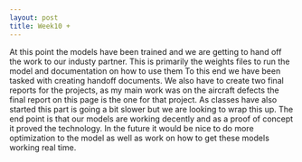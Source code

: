 ```yaml
---
layout: post
title: Week10 +
---
```


At this point the models have been trained and we are getting to hand off the work to our industy partner. This is primarily the weights files to run the model and
documentation on how to use them To this end we have been tasked with creating handoff documents. We also have to create two final reports for the projects, as my main
work was on the aircraft defects the final report on this page is the one for that project. As classes have also started this part is going a bit slower but we are 
looking to wrap this up.
The end point is that our models are working decently and as a proof of concept it proved the technology. In the future it would be nice to do more optimization to 
the model as well as work on how to get these models working real time.
